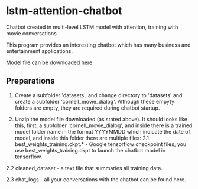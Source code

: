 # lstm-attention-chatbot
Chatbot created in multi-level LSTM model with attention, training with movie conversations

This program provides an interesting chatbot which has many business and entertainment applications.

Model file can be downloaded [here](https://www.dropbox.com/s/6ybgdw6z0miq0nr/models.zip?dl=0)


## Preparations

1. Create a subfolder 'datasets', and change directory to 'datasets' and create a subfolder 'cornell_movie_dialog'. Although these empyty folders are empty, they are required during chatbot startup.

2. Unzip the model file downloaded (as stated above). It should looks like this, first, a subfolder 'cornell_movie_dialog', and inside there is a trained model folder name in the format YYYYMMDD which indicate the date of model, and inside this folder there are multiple files:
        2.1 best_weights_training.ckpt.* - Google tensorflow checkpoint files, you use best_weights_training.ckpt to launch the chatbot model in tensorflow.
        
2.2 cleaned_dataset - a text file that summaries all training data.
        
2.3 chat_logs - all your conversations with the chatbot can be found here.
